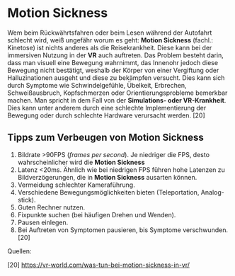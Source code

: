 # Motion Sickness

Wem beim Rückwährtsfahren oder beim Lesen während der Autofahrt schlecht wird, weiß ungefähr worum es geht: **Motion Sickness** (fachl.: Kinetose) ist nichts anderes als die Reisekrankheit. Diese kann bei der immersiven Nutzung in der **VR** auch auftreten. Das Problem besteht darin, dass man visuell eine Bewegung wahrnimmt, das Innenohr jedoch diese Bewegung nicht bestätigt, weshalb der Körper von einer Vergiftung oder Halluzinationen ausgeht und diese zu bekämpfen versucht. Dies kann sich durch Symptome wie Schwindelgefühle, Übelkeit, Erbrechen, Schweißausbruch, Kopfschmerzen oder Orientierungsprobleme bemerkbar machen. Man spricht in dem Fall von der **Simulations- oder VR-Krankheit**.
Dies kann unter anderem durch eine schlechte Implementierung der Bewegung oder durch schlechte Hardware verursacht werden. [20]

## Tipps zum Verbeugen von **Motion Sickness**
1. Bildrate >90FPS (*frames per second*). Je niedriger die FPS, desto wahrscheinlicher wird die **Motion Sickness**
2. Latenz <20ms. Ähnlich wie bei niedrigen FPS führen hohe Latenzen zu Bildverzögerungen, die in **Motion Sickness** ausarten können.
3. Vermeidung schlechter Kameraführung.
4. Verschiedene Bewegungsmöglichkeiten bieten (Teleportation, Analog-stick).
5. Guten Rechner nutzen.
6. Fixpunkte suchen (bei häufigen Drehen und Wenden).
7. Pausen einlegen.
8. Bei Auftreten von Symptomen pausieren, bis Symptome verschwunden. [20]

Quellen:

[20] https://vr-world.com/was-tun-bei-motion-sickness-in-vr/

